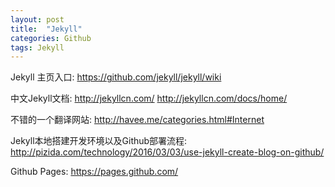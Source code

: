 ```yaml
---
layout: post
title:  "Jekyll"
categories: Github
tags: Jekyll
---
```



Jekyll 主页入口: https://github.com/jekyll/jekyll/wiki

中文Jekyll文档:
http://jekyllcn.com/
http://jekyllcn.com/docs/home/

不错的一个翻译网站: http://havee.me/categories.html#Internet

Jekyll本地搭建开发环境以及Github部署流程:
http://pizida.com/technology/2016/03/03/use-jekyll-create-blog-on-github/



Github Pages: https://pages.github.com/


